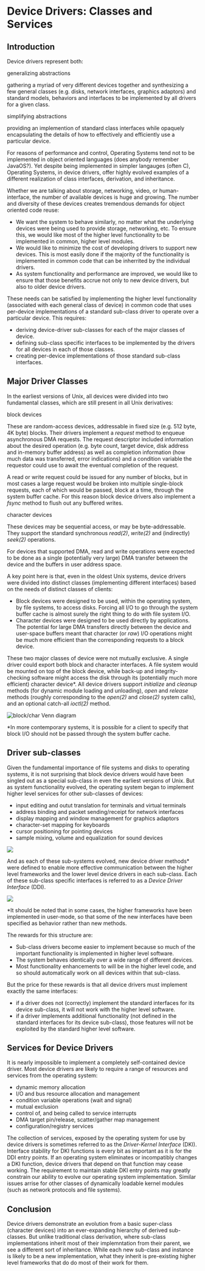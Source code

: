 Device Drivers: Classes and Services
====================================

Introduction
------------

Device drivers represent both:

generalizing abstractions

gathering a myriad of very different devices together and synthesizing a few general classes (e.g. disks, network interfaces, graphics adaptors) and standard models, behaviors and interfaces to be implemented by all drivers for a given class.

simplifying abstractions

providing an implemention of standard class interfaces while opaquely encapsulating the details of how to effectively and efficiently use a particular device.

For reasons of performance and control, Operating Systems tend not to be implemented in object oriented languages (does anybody remember JavaOS?). Yet despite being implemented in simpler langauges (often C), Operating Systems, in device drivers, offer highly evolved examples of a different realization of class interfaces, derivation, and inheritance.

Whether we are talking about storage, networking, video, or human-interface, the number of available devices is huge and growing. The number and diversity of these devices creates tremendous demands for object oriented code reuse:

*   We want the system to behave similarly, no matter what the underlying devices were being used to provide storage, networking, etc. To ensure this, we would like most of the higher level functionality to be implemented in common, higher level modules.
*   We would like to minimize the cost of developing drivers to support new devices. This is most easily done if the majority of the functionality is implemented in common code that can be inherrited by the individual drivers.
*   As system functionality and performance are improved, we would like to ensure that those benefits accrue not only to new device drivers, but also to older device drivers.

These needs can be satisfied by implementing the higher level functionality (associated with each general class of device) in common code that uses per-device implementations of a standard sub-class driver to operate over a particular device. This requires:

*   deriving device-driver sub-classes for each of the major classes of device.
*   defining sub-class specific interfaces to be implemented by the drivers for all devices in each of those classes.
*   creating per-device implementations of those standard sub-class interfaces.

Major Driver Classes
--------------------

In the earliest versions of Unix, all devices were divided into two fundamental classes, which are still present in all Unix derivatives:

block devices

These are random-access devices, addressable in fixed size (e.g. 512 byte, 4K byte) blocks. Their drivers implement a _request_ method to enqueue asynchronous DMA requests. The request descriptor included information about the desired operation (e.g. byte count, target device, disk address and in-memory buffer address) as well as completion information (how much data was transferred, error indications) and a condition variable the requestor could use to await the eventual completion of the request.

A read or write request could be issued for any number of blocks, but in most cases a large request would be broken into multiple single-block requests, each of which would be passed, block at a time, through the system buffer cache. For this reason block device drivers also implement a _fsync_ method to flush out any buffered writes.

character devices

These devices may be sequential access, or may be byte-addressable. They support the standard synchronous _read(2)_, _write(2)_ and (indirectly) _seek(2)_ operations.

For devices that supported DMA, read and write operations were expected to be done as a single (potentially very large) DMA transfer between the device and the buffers in user address space.

A key point here is that, even in the oldest Unix systems, device drivers were divided into distinct classes (implementing different interfaces) based on the needs of distinct classes of clients:

*   Block devices were designed to be used, within the operating system, by file systems, to access disks. Forcing all I/O to go through the system buffer cache is almost surely the right thing to do with file system I/O.
*   Character devices were designed to be used directly by applications. The potential for large DMA transfers directly between the device and user-space buffers meant that character (or _raw_) I/O operations might be much more efficient than the corresponding requests to a block device.

These two major classes of device were not mutually exclusive. A single driver could export both block and character interfaces. A file system would be mounted on top of the block device, while back-up and integrity-checking software might access the disk through its (potentially much more efficient) character device\*. All device drivers support _initialize_ and _cleanup_ methods (for dynamic module loading and unloading), _open_ and _release_ methods (roughly corresponding to the _open(2)_ and _close(2)_ system calls), and an optional catch-all _ioctl(2)_ method.

![block/char Venn diagram](device_drivers/driver_ddi.jpg)

\*In more contemporary systems, it is possible for a client to specify that block I/O should not be passed through the system buffer cache.

Driver sub-classes
------------------

Given the fundamental importance of file systems and disks to operating systems, it is not surprising that block device drivers would have been singled out as a special sub-class in even the earliest versions of Unix. But as system functionality evolved, the operating system began to implement higher level services for other sub-classes of devices:

*   input editing and outut translation for terminals and virtual terminals
*   address binding and packet sending/receipt for network interfaces
*   display mapping and window management for graphics adaptors
*   character-set mapping for keyboards
*   cursor positioning for pointing devices
*   sample mixing, volume and equalization for sound devices

![](device_drivers/driver_clients.jpg)

And as each of these sub-systems evolved, new device driver methods\* were defined to enable more effective communication between the higher level frameworks and the lower level device drivers in each sub-class. Each of these sub-class specific interfaces is referred to as a _Device Driver Interface_ (DDI).

![](device_drivers/driver_sub_ddi.jpg)

\*It should be noted that in some cases, the higher frameworks have been implemented in user-mode, so that some of the new interfaces have been specified as behavior rather than new methods.

The rewards for this structure are:

*   Sub-class drivers become easier to implement because so much of the important functionality is implemented in higher level software.
*   The system behaves identically over a wide range of different devices.
*   Most functionality enhancements to will be in the higher level code, and so should automatically work on all devices within that sub-class.

But the price for these rewards is that all device drivers must implement exactly the same interfaces:

*   if a driver does not (correctly) implement the standard interfaces for its device sub-class, it will not work with the higher level software.
*   if a driver implements additional functionality (not defined in the standard interfaces for its device sub-class), those features will not be exploited by the standard higher level software.

Services for Device Drivers
---------------------------

It is nearly impossible to implement a completely self-contained device driver. Most device drivers are likely to require a range of resources and services from the operating system:

*   dynamic memory allocation
*   I/O and bus resource allocation and management
*   condition variable operations (wait and signal)
*   mutual exclusion
*   control of, and being called to service interrupts
*   DMA target pin/release, scatter/gather map management
*   configuration/registry services

The collection of services, exposed by the operating system for use by device drivers is sometimes referred to as the _Driver-Kernel Interface_ (DKI). Interface stability for DKI functions is every bit as important as it is for the DDI entry points. If an operating system eliminates or incompatibly changes a DKI function, device drivers that depend on that function may cease working. The requirement to maintain stable DKI entry points may greatly constrain our ability to evolve our operating system implementation. Similar issues arrise for other classes of dynamically loadable kernel modules (such as network protocols and file systems).

Conclusion
----------

Device drivers demonstrate an evolution from a basic super-class (character devices) into an ever-expanding hierarchy of derived sub-classes. But unlike traditional class derivation, where sub-class implementations inherit most of their implemntation from their parent, we see a different sort of inheritance. While each new sub-class and instance is likely to be a new implementation, what they inherit is pre-existing higher level frameworks that do do most of their work for them.
